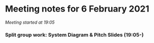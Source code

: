 # Meeting notes for 6 February 2021

*Meeting started at 19:05*

### Split group work: System Diagram & Pitch Slides (19:05-)
